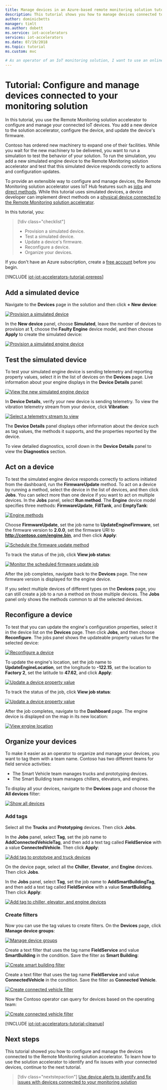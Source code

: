 ```yaml
---
title: Manage devices in an Azure-based remote monitoring solution tutorial | Microsoft Docs
description: This tutorial shows you how to manage devices connected to the Remote Monitoring solution accelerator.
author: dominicbetts
manager: timlt
ms.author: dobett
ms.service: iot-accelerators
services: iot-accelerators
ms.date: 07/19/2018
ms.topic: tutorial
ms.custom: mvc

# As an operator of an IoT monitoring solution, I want to use an online solution to configure and manage my connected devices. 
---
```


# Tutorial: Configure and manage devices connected to your monitoring solution

In this tutorial, you use the Remote Monitoring solution accelerator to configure and manage your connected IoT devices. You add a new device to the solution accelerator, configure the device, and update the device's firmware.

Contoso has ordered new machinery to expand one of their facilities. While you wait for the new machinery to be delivered, you want to run a simulation to test the behavior of your solution. To run the simulation, you add a new simulated engine device to the Remote Monitoring solution accelerator and test that this simulated device responds correctly to actions and configuration updates.

To provide an extensible way to configure and manage devices, the Remote Monitoring solution accelerator uses IoT Hub features such as [jobs](../iot-hub/iot-hub-devguide-jobs.md) and [direct methods](../iot-hub/iot-hub-devguide-direct-methods.md). While this tutorial uses simulated devices, a device developer can implement direct methods on a [physical device connected to the Remote Monitoring solution accelerator](iot-accelerators-connecting-devices.md).

In this tutorial, you:

>[!div class="checklist"]
> * Provision a simulated device.
> * Test a simulated device.
> * Update a device's firmware.
> * Reconfigure a device.
> * Organize your devices.

If you don't have an Azure subscription, create a [free account](https://azure.microsoft.com/free/?WT.mc_id=A261C142F) before you begin.

[!INCLUDE [iot-iot-accelerators-tutorial-prereqs](../../includes/iot-accelerators-tutorial-prereqs.md)]

## Add a simulated device

Navigate to the **Devices** page in the solution and then click **+ New device**:

[![Provision a simulated device](./media/iot-accelerators-remote-monitoring-manage/devicesprovision-inline.png)](./media/iot-accelerators-remote-monitoring-manage/devicesprovision-expanded.png#lightbox)

In the **New device** panel, choose **Simulated**, leave the number of devices to provision at **1**, choose the **Faulty Engine** device model, and then choose **Apply** to create the simulated device:

[![Provision a simulated engine device](./media/iot-accelerators-remote-monitoring-manage/devicesprovisionengine-inline.png)](./media/iot-accelerators-remote-monitoring-manage/devicesprovisionengine-expanded.png#lightbox)

## Test the simulated device

To test your simulated engine device is sending telemetry and reporting property values, select it in the list of devices on the **Devices** page. Live information about your engine displays in the **Device Details** panel:

[![View the new simulated engine device](./media/iot-accelerators-remote-monitoring-manage/devicesviewnew-inline.png)](./media/iot-accelerators-remote-monitoring-manage/devicesviewnew-expanded.png#lightbox)

In **Device Details**, verify your new device is sending telemetry. To view the vibration telemetry stream from your device, click **Vibration**:

[![Select a telemetry stream to view](./media/iot-accelerators-remote-monitoring-manage/devicesvibration-inline.png)](./media/iot-accelerators-remote-monitoring-manage/devicesvibration-expanded.png#lightbox)

The **Device Details** panel displays other information about the device such as tag values, the methods it supports, and the properties reported by the device.

To view detailed diagnostics, scroll down in the **Device Details** panel to view the **Diagnostics** section.

## Act on a device

To test the simulated engine device responds correctly to actions initiated from the dashboard, run the **FirmwareUpdate** method. To act on a device by running a method, select the device in the list of devices, and then click **Jobs**. You can select more than one device if you want to act on multiple devices. In the **Jobs** panel, select **Run method**. The **Engine** device model specifies three methods: **FirmwareUpdate**, **FillTank**, and **EmptyTank**:

[![Engine methods](./media/iot-accelerators-remote-monitoring-manage/devicesmethods-inline.png)](./media/iot-accelerators-remote-monitoring-manage/devicesmethods-expanded.png#lightbox)

Choose **FirmwareUpdate**, set the job name to **UpdateEngineFirmware**, set the firmware version to **2.0.0**, set the firmware URI to **http://contoso.com/engine.bin**, and then click **Apply**:

[![Schedule the firmware update method](./media/iot-accelerators-remote-monitoring-manage/firmwareupdatejob-inline.png)](./media/iot-accelerators-remote-monitoring-manage/firmwareupdatejob-expanded.png#lightbox)

To track the status of the job, click **View job status**:

[![Monitor the scheduled firmware update job](./media/iot-accelerators-remote-monitoring-manage/firmwareupdatestatus-inline.png)](./media/iot-accelerators-remote-monitoring-manage/firmwareupdatestatus-expanded.png#lightbox)

After the job completes, navigate back to the **Devices** page. The new firmware version is displayed for the engine device.

If you select multiple devices of different types on the **Devices** page, you can still create a job to a run a method on those multiple devices. The **Jobs** panel only shows the methods common to all the selected devices.

## Reconfigure a device

To test that you can update the engine's configuration properties, select it in the device list on the **Devices** page. Then click **Jobs**, and then choose **Reconfigure**. The jobs panel shows the updateable property values for the selected device:

[![Reconfigure a device](./media/iot-accelerators-remote-monitoring-manage/devicesreconfigure-inline.png)](./media/iot-accelerators-remote-monitoring-manage/devicesreconfigure-expanded.png#lightbox)

To update the engine's location, set the job name to **UpdateEngineLocation**, set the longitude to **-122.15**, set the location to **Factory 2**, set the latitude to **47.62**, and click **Apply**:

[![Update a device property value](./media/iot-accelerators-remote-monitoring-manage/devicesreconfigurephysical-inline.png)](./media/iot-accelerators-remote-monitoring-manage/devicesreconfigurephysical-expanded.png#lightbox)

To track the status of the job, click **View job status**:

[![Update a device property value](./media/iot-accelerators-remote-monitoring-manage/locationjobstatus-inline.png)](./media/iot-accelerators-remote-monitoring-manage/locationjobstatus-expanded.png#lightbox)

After the job completes, navigate to the **Dashboard** page. The engine device is displayed on the map in its new location:

[![View engine location](./media/iot-accelerators-remote-monitoring-manage/enginelocation-inline.png)](./media/iot-accelerators-remote-monitoring-manage/enginelocation-expanded.png#lightbox)

## Organize your devices

To make it easier as an operator to organize and manage your devices, you want to tag them with a team name. Contoso has two different teams for field service activities:

* The Smart Vehicle team manages trucks and prototyping devices.
* The Smart Building team manages chillers, elevators, and engines.

To display all your devices, navigate to the **Devices** page and choose the **All devices** filter:

[![Show all devices](./media/iot-accelerators-remote-monitoring-manage/devicesalldevices-inline.png)](./media/iot-accelerators-remote-monitoring-manage/devicesalldevices-expanded.png#lightbox)

### Add tags

Select all the **Trucks** and **Prototyping** devices. Then click **Jobs**.

In the **Jobs** panel, select **Tag**, set the job name to **AddConnectedVehicleTag**, and then add a text tag called **FieldService** with a value **ConnectedVehicle**. Then click **Apply**:

[![Add tag to prototype and truck devices](./media/iot-accelerators-remote-monitoring-manage/devicesaddtag-inline.png)](./media/iot-accelerators-remote-monitoring-manage/devicesaddtag-expanded.png#lightbox)

On the device page, select all the **Chiller**, **Elevator**, and **Engine** devices. Then click **Jobs**.

In the **Jobs** panel, select **Tag**, set the job name to **AddSmartBuildingTag**, and then add a text tag called **FieldService** with a value **SmartBuilding**. Then click **Apply**:

[![Add tag to chiller, elevator, and engine devices](./media/iot-accelerators-remote-monitoring-manage/devicesaddtag2-inline.png)](./media/iot-accelerators-remote-monitoring-manage/devicesaddtag2-expanded.png#lightbox)

### Create filters

Now you can use the tag values to create filters. On the **Devices** page, click **Manage device groups**:

[![Manage device groups](./media/iot-accelerators-remote-monitoring-manage/devicesmanagefilters-inline.png)](./media/iot-accelerators-remote-monitoring-manage/devicesmanagefilters-expanded.png#lightbox)

Create a text filter that uses the tag name **FieldService** and value **SmartBuilding** in the condition. Save the filter as **Smart Building**:

[![Create smart building filter](./media/iot-accelerators-remote-monitoring-manage/smartbuildingfilter-inline.png)](./media/iot-accelerators-remote-monitoring-manage/smartbuildingfilter-expanded.png#lightbox)

Create a text filter that uses the tag name **FieldService** and value **ConnectedVehicle** in the condition. Save the filter as **Connected Vehicle**.

[![Create connected vehicle filter](./media/iot-accelerators-remote-monitoring-manage/connectedvehiclefilter-inline.png)](./media/iot-accelerators-remote-monitoring-manage/connectedvehiclefilter-expanded.png#lightbox)

Now the Contoso operator can query for devices based on the operating team:

[![Create connected vehicle filter](./media/iot-accelerators-remote-monitoring-manage/filterinaction-inline.png)](./media/iot-accelerators-remote-monitoring-manage/filterinaction-expanded.png#lightbox)

[!INCLUDE [iot-iot-accelerators-tutorial-cleanup](../../includes/iot-accelerators-tutorial-cleanup.md)]

## Next steps

This tutorial showed you how to configure and manage the devices connected to the Remote Monitoring solution accelerator. To learn how to use the solution accelerator to identify and fix issues with your connected devices, continue to the next tutorial.

> [!div class="nextstepaction"]
> [Use device alerts to identify and fix issues with devices connected to your monitoring solution](iot-accelerators-remote-monitoring-maintain.md)
